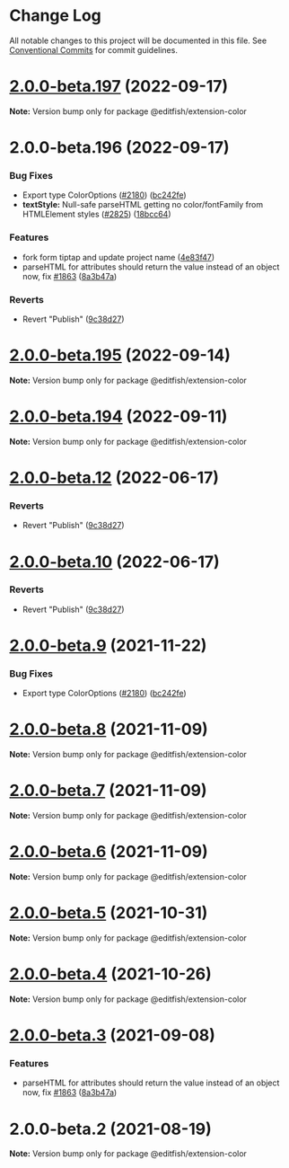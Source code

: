 # Change Log

All notable changes to this project will be documented in this file.
See [Conventional Commits](https://conventionalcommits.org) for commit guidelines.

# [2.0.0-beta.197](https://github.com/ueberdosis/editfish/compare/v2.0.0-beta.196...v2.0.0-beta.197) (2022-09-17)

**Note:** Version bump only for package @editfish/extension-color





# 2.0.0-beta.196 (2022-09-17)


### Bug Fixes

* Export type ColorOptions ([#2180](https://github.com/ueberdosis/editfish/issues/2180)) ([bc242fe](https://github.com/ueberdosis/editfish/commit/bc242fe3424300f934b623477158aa8f837cf1c7))
* **textStyle:** Null-safe parseHTML getting no color/fontFamily from HTMLElement styles ([#2825](https://github.com/ueberdosis/editfish/issues/2825)) ([18bcc64](https://github.com/ueberdosis/editfish/commit/18bcc64aa7de3dbc8e248d5f115db35ce5cdfe83))


### Features

* fork form tiptap and update project name ([4e83f47](https://github.com/ueberdosis/editfish/commit/4e83f471f558450547d3d0269ca1648cbcad94c1))
* parseHTML for attributes should return the value instead of an object now, fix [#1863](https://github.com/ueberdosis/editfish/issues/1863) ([8a3b47a](https://github.com/ueberdosis/editfish/commit/8a3b47a529d28b28b50d634c6ff69b8e5aad3080))


### Reverts

* Revert "Publish" ([9c38d27](https://github.com/ueberdosis/editfish/commit/9c38d2713e6feac5645ad9c1bfc57abdbf054576))





# [2.0.0-beta.195](https://github.com/ueberdosis/tiptap/compare/v2.0.0-beta.194...v2.0.0-beta.195) (2022-09-14)

**Note:** Version bump only for package @editfish/extension-color





# [2.0.0-beta.194](https://github.com/ueberdosis/tiptap/compare/v2.0.0-beta.193...v2.0.0-beta.194) (2022-09-11)

**Note:** Version bump only for package @editfish/extension-color





# [2.0.0-beta.12](https://github.com/ueberdosis/tiptap/compare/@editfish/extension-color@2.0.0-beta.10...@editfish/extension-color@2.0.0-beta.12) (2022-06-17)


### Reverts

* Revert "Publish" ([9c38d27](https://github.com/ueberdosis/tiptap/commit/9c38d2713e6feac5645ad9c1bfc57abdbf054576))





# [2.0.0-beta.10](https://github.com/ueberdosis/tiptap/compare/@editfish/extension-color@2.0.0-beta.10...@editfish/extension-color@2.0.0-beta.10) (2022-06-17)


### Reverts

* Revert "Publish" ([9c38d27](https://github.com/ueberdosis/tiptap/commit/9c38d2713e6feac5645ad9c1bfc57abdbf054576))





# [2.0.0-beta.9](https://github.com/ueberdosis/tiptap/compare/@editfish/extension-color@2.0.0-beta.8...@editfish/extension-color@2.0.0-beta.9) (2021-11-22)


### Bug Fixes

* Export type ColorOptions ([#2180](https://github.com/ueberdosis/tiptap/issues/2180)) ([bc242fe](https://github.com/ueberdosis/tiptap/commit/bc242fe3424300f934b623477158aa8f837cf1c7))





# [2.0.0-beta.8](https://github.com/ueberdosis/tiptap/compare/@editfish/extension-color@2.0.0-beta.7...@editfish/extension-color@2.0.0-beta.8) (2021-11-09)

**Note:** Version bump only for package @editfish/extension-color





# [2.0.0-beta.7](https://github.com/ueberdosis/tiptap/compare/@editfish/extension-color@2.0.0-beta.6...@editfish/extension-color@2.0.0-beta.7) (2021-11-09)

**Note:** Version bump only for package @editfish/extension-color





# [2.0.0-beta.6](https://github.com/ueberdosis/tiptap/compare/@editfish/extension-color@2.0.0-beta.5...@editfish/extension-color@2.0.0-beta.6) (2021-11-09)

**Note:** Version bump only for package @editfish/extension-color





# [2.0.0-beta.5](https://github.com/ueberdosis/tiptap/compare/@editfish/extension-color@2.0.0-beta.4...@editfish/extension-color@2.0.0-beta.5) (2021-10-31)

**Note:** Version bump only for package @editfish/extension-color





# [2.0.0-beta.4](https://github.com/ueberdosis/tiptap/compare/@editfish/extension-color@2.0.0-beta.3...@editfish/extension-color@2.0.0-beta.4) (2021-10-26)

**Note:** Version bump only for package @editfish/extension-color





# [2.0.0-beta.3](https://github.com/ueberdosis/tiptap/compare/@editfish/extension-color@2.0.0-beta.2...@editfish/extension-color@2.0.0-beta.3) (2021-09-08)


### Features

* parseHTML for attributes should return the value instead of an object now, fix [#1863](https://github.com/ueberdosis/tiptap/issues/1863) ([8a3b47a](https://github.com/ueberdosis/tiptap/commit/8a3b47a529d28b28b50d634c6ff69b8e5aad3080))





# 2.0.0-beta.2 (2021-08-19)

**Note:** Version bump only for package @editfish/extension-color
